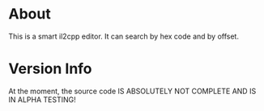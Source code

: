# About
This is a smart il2cpp editor. It can search by hex code and by offset.
# Version Info
At the moment, the source code IS ABSOLUTELY NOT COMPLETE AND IS IN ALPHA TESTING!
